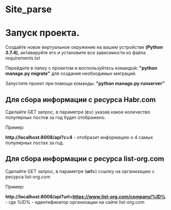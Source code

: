 # Site_parse


# Запуск проекта.

Создайте новое виртуальное окружение на вашем устройстве **(Python 3.7.4)**, активируйте его и установите все зависимости из файла requirements.txt

Перейдите в папку с проектом и воспользуйтесь командой:
 **"python manage.py migrate"** для создания необходимых миграций.

Запустите проект при помощи команды:
**"python manage.py runserver"**

## Для сбора информации с ресурса Habr.com

Сделайте GET запрос, в параметре (**c=**) указав какое количество популярных постов за год будет отображено.

Пример:

**http://localhost:8008/api?c=4** - отобразит информацию о 4 самых популярных постах за год.

## Для сбора информации с ресурса list-org.com

Сделайте GET запрос, в параметре (**url=**) ссылку на организацию с ресурса list-org.com

Пример:

**http://localhost:8008/api?url=https://www.list-org.com/company/%ID%** - где %ID% - идентификатор организации на сайте list-org.com

